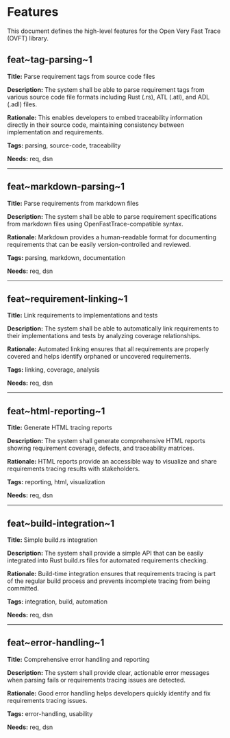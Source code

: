# Features

This document defines the high-level features for the Open Very Fast Trace (OVFT) library.

## feat~tag-parsing~1

**Title:** Parse requirement tags from source code files

**Description:** The system shall be able to parse requirement tags from various source code file formats including Rust (.rs), ATL (.atl), and ADL (.adl) files.

**Rationale:** This enables developers to embed traceability information directly in their source code, maintaining consistency between implementation and requirements.

**Tags:** parsing, source-code, traceability

**Needs:** req, dsn

---

## feat~markdown-parsing~1

**Title:** Parse requirements from markdown files

**Description:** The system shall be able to parse requirement specifications from markdown files using OpenFastTrace-compatible syntax.

**Rationale:** Markdown provides a human-readable format for documenting requirements that can be easily version-controlled and reviewed.

**Tags:** parsing, markdown, documentation

**Needs:** req, dsn

---

## feat~requirement-linking~1

**Title:** Link requirements to implementations and tests

**Description:** The system shall be able to automatically link requirements to their implementations and tests by analyzing coverage relationships.

**Rationale:** Automated linking ensures that all requirements are properly covered and helps identify orphaned or uncovered requirements.

**Tags:** linking, coverage, analysis

**Needs:** req, dsn

---

## feat~html-reporting~1

**Title:** Generate HTML tracing reports

**Description:** The system shall generate comprehensive HTML reports showing requirement coverage, defects, and traceability matrices.

**Rationale:** HTML reports provide an accessible way to visualize and share requirements tracing results with stakeholders.

**Tags:** reporting, html, visualization

**Needs:** req, dsn

---

## feat~build-integration~1

**Title:** Simple build.rs integration

**Description:** The system shall provide a simple API that can be easily integrated into Rust build.rs files for automated requirements checking.

**Rationale:** Build-time integration ensures that requirements tracing is part of the regular build process and prevents incomplete tracing from being committed.

**Tags:** integration, build, automation

**Needs:** req, dsn

---

## feat~error-handling~1

**Title:** Comprehensive error handling and reporting

**Description:** The system shall provide clear, actionable error messages when parsing fails or requirements tracing issues are detected.

**Rationale:** Good error handling helps developers quickly identify and fix requirements tracing issues.

**Tags:** error-handling, usability

**Needs:** req, dsn
